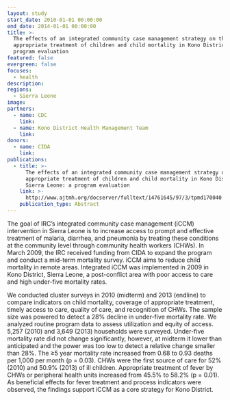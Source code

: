 ```yaml
---
layout: study
start_date: 2010-01-01 00:00:00
end_date: 2014-01-01 00:00:00
title: >-
  The effects of an integrated community case management strategy on the
  appropriate treatment of children and child mortality in Kono District: A
  program evaluation
featured: false
evergreen: false
focuses:
  - health
description:
regions:
  - Sierra Leone
image:
partners:
  - name: CDC
    link:
  - name: Kono District Health Management Team
    link:
donors:
  - name: CIDA
    link:
publications:
  - title: >-
      The effects of an integrated community case management strategy on the
      appropriate treatment of children and child mortality in Kono District,
      Sierra Leone: a program evaluation
    link: >-
      http://www.ajtmh.org/docserver/fulltext/14761645/97/3/tpmd170040.pdf?expires=1525289429&amp;id=id&amp;accname=guest&amp;checksum=7CEB40545B67A4A8B40EB84450CFBFCE
    publication_type: Abstract
---
```


The goal of IRC’s integrated community case management (iCCM) intervention in Sierra Leone is to increase access to prompt and effective treatment of malaria, diarrhea, and pneumonia by treating these conditions at the community level through community health workers (CHWs). In March 2009, the IRC received funding from CIDA to expand the program and conduct a mid-term mortality survey. iCCM aims to reduce child mortality in remote areas. Integrated iCCM was implemented in 2009 in Kono District, Sierra Leone, a post-conflict area with poor access to care and high under-five mortality rates.

We conducted cluster surveys in 2010 (midterm) and 2013 (endline) to compare indicators on child mortality, coverage of appropriate treatment, timely access to care, quality of care, and recognition of CHWs. The sample size was powered to detect a 28% decline in under-five mortality rate. We analyzed routine program data to assess utilization and equity of access. 5,257 (2010) and 3,649 (2013) households were surveyed. Under-five mortality rate did not change significantly, however, at midterm it lower than anticipated and the power was too low to detect a relative change smaller than 28%. The ≥5 year mortality rate increased from 0.68 to 0.93 deaths per 1,000 per month (p = 0.03). CHWs were the first source of care for 52% (2010) and 50.9% (2013) of ill children. Appropriate treatment of fever by CHWs or peripheral health units increased from 45.5% to 58.2% (p = 0.01). As beneficial effects for fever treatment and process indicators were observed, the findings support iCCM as a core strategy for Kono District.
